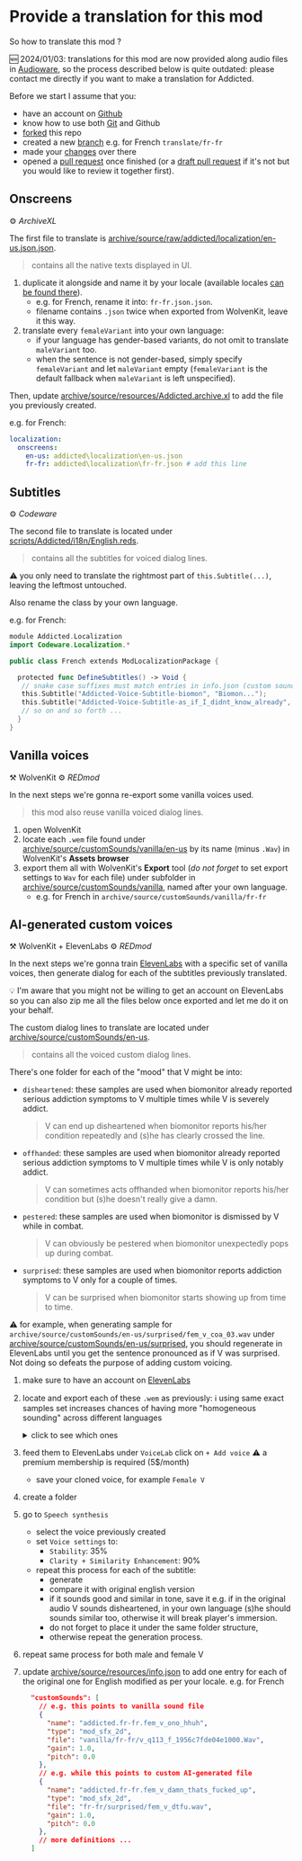 # Provide a translation for this mod

So how to translate this mod ?

🆕 2024/01/03: translations for this mod are now provided along audio files in [Audioware](https://www.nexusmods.com/cyberpunk2077/mods/12001), so the process described below is quite outdated: please contact me directly if you want to make a translation for Addicted.

Before we start I assume that you:

- have an account on [Github](https://github.com/)
- know how to use both [Git](https://git-scm.com/) and Github
- [forked](https://docs.github.com/fr/get-started/quickstart/fork-a-repo) this repo
- created a new [branch](https://www.atlassian.com/git/tutorials/using-branches#:~:text=In%20Git%2C%20branches%20are%20a,branch%20to%20encapsulate%20your%20changes.)
e.g. for French `translate/fr-fr`
- made your [changes](https://www.atlassian.com/git/tutorials/saving-changes/git-commit) over there
- opened a [pull request](https://docs.github.com/en/pull-requests/collaborating-with-pull-requests/proposing-changes-to-your-work-with-pull-requests/about-pull-requests) once finished (or a [draft pull request](https://github.blog/2019-02-14-introducing-draft-pull-requests/) if it's not but you would like to review it together first).

## Onscreens

⚙️ _ArchiveXL_

The first file to translate is [archive/source/raw/addicted/localization/en-us.json.json](https://github.com/cyb3rpsych0s1s/4ddicted/blob/beta-0.9.4/archive/source/raw/addicted/localization/en-us.json.json).

> contains all the native texts displayed in UI.

1. duplicate it alongside and name it by your locale (available locales [can be found there](https://github.com/psiberx/cp2077-codeware/wiki/Localization-System)).
   - e.g. for French, rename it into: `fr-fr.json.json`.
   - filename contains `.json` twice when exported from WolvenKit, leave it this way.
2. translate every `femaleVariant` into your own language:
   - if your language has gender-based variants, do not omit to translate `maleVariant` too.
   - when the sentence is not gender-based, simply specify `femaleVariant` and let `maleVariant` empty (`femaleVariant` is the default fallback when `maleVariant` is left unspecified).

Then, update [archive/source/resources/Addicted.archive.xl](https://github.com/cyb3rpsych0s1s/4ddicted/blob/beta-0.9.4/archive/source/resources/Addicted.archive.xl) to add the file you previously created.

e.g. for French:

```yml
localization:
  onscreens:
    en-us: addicted\localization\en-us.json
    fr-fr: addicted\localization\fr-fr.json # add this line
```

## Subtitles

⚙️ _Codeware_

The second file to translate is located under [scripts/Addicted/i18n/English.reds](https://github.com/cyb3rpsych0s1s/4ddicted/blob/beta-0.9.4/scripts/Addicted/i18n/English.reds).

> contains all the subtitles for voiced dialog lines.

⚠️ you only need to translate the rightmost part of `this.Subtitle(...)`, leaving the leftmost untouched.

Also rename the class by your own language.

e.g. for French:

```swift
module Addicted.Localization
import Codeware.Localization.*

public class French extends ModLocalizationPackage {

  protected func DefineSubtitles() -> Void {
   // snake case suffixes must match entries in info.json (custom sounds)
   this.Subtitle("Addicted-Voice-Subtitle-biomon", "Biomon...");
   this.Subtitle("Addicted-Voice-Subtitle-as_if_I_didnt_know_already", "Comme si j'étais pas au courant...");
   // so on and so forth ...
  }
}
```

## Vanilla voices

⚒️ WolvenKit
⚙️ _REDmod_

In the next steps we're gonna re-export some vanilla voices used.

> this mod also reuse vanilla voiced dialog lines.

1. open WolvenKit
2. locate each `.wem` file found under [archive/source/customSounds/vanilla/en-us](https://github.com/cyb3rpsych0s1s/4ddicted/blob/beta-0.9.4/archive/source/customSounds/vanilla/en-us) by its name (minus `.Wav`) in WolvenKit's **Assets browser**
3. export them all with WolvenKit's **Export** tool (_do not forget_ to set export settings to `Wav` for each file) under subfolder in [archive/source/customSounds/vanilla](https://github.com/cyb3rpsych0s1s/4ddicted/blob/beta-0.9.4/archive/source/customSounds/vanilla), named after your own language.
    - e.g. for French in `archive/source/customSounds/vanilla/fr-fr`

## AI-generated custom voices

⚒️ WolvenKit + ElevenLabs
⚙️ _REDmod_

In the next steps we're gonna train [ElevenLabs](https://beta.elevenlabs.io/) with a specific set of vanilla voices, then generate dialog for each of the subtitles previously translated.

💡 I'm aware that you might not be willing to get an account on ElevenLabs so you can also zip me all the files below once exported and let me do it on your behalf.

The custom dialog lines to translate are located under [archive/source/customSounds/en-us](https://github.com/cyb3rpsych0s1s/4ddicted/blob/beta-0.9.4/archive/source/customSounds/en-us).

> contains all the voiced custom dialog lines.

There's one folder for each of the "mood" that V might be into:

- `disheartened`: these samples are used when biomonitor already reported serious addiction symptoms to V multiple times while V is severely addict.
  > V can end up disheartened when biomonitor reports his/her condition repeatedly and (s)he has clearly crossed the line.

- `offhanded`: these samples are used when biomonitor already reported serious addiction symptoms to V multiple times while V is only notably addict.
  > V can sometimes acts offhanded when biomonitor reports his/her condition but (s)he doesn't really give a damn.

- `pestered`: these samples are used when biomonitor is dismissed by V while in combat.
  > V can obviously be pestered when biomonitor unexpectedly pops up during combat.

- `surprised`: these samples are used when biomonitor reports addiction symptoms to V only for a couple of times.
  > V can be surprised when biomonitor starts showing up from time to time.

⚠️ for example, when generating sample for `archive/source/customSounds/en-us/surprised/fem_v_coa_03.wav` under [archive/source/customSounds/en-us/surprised](https://github.com/cyb3rpsych0s1s/4ddicted/blob/beta-0.9.4/archive/source/customSounds/en-us/surprised), you should regenerate in ElevenLabs until you get the sentence pronounced as if V was surprised. Not doing so defeats the purpose of adding custom voicing.

1. make sure to have an account on [ElevenLabs](https://beta.elevenlabs.io/)
2. locate and export each of these `.wem` as previously:
  ℹ️ using same exact samples set increases chances of having more "homogeneous sounding" across different languages

    <details><summary>click to see which ones</summary>

    1. `v_scene_aaron_mccarlson_default_f_1b6ed94ce5559000`
    2. `v_scene_aaron_mccarlson_default_f_1b77e03246559000`
    3. `v_scene_benedict_mcadams_default_f_1b1b1ce0be2c5000`
    4. `v_scene_claire_default_f_1b0c1373382b6000`
    5. `v_scene_dakota_smith_defaut_f_1ad786e65246b000`
    6. `v_scene_dakota_smith_defaut_f_1b30dc13f92ef000`
    7. `v_scene_dakota_smith_defaut_f_1936caecd649d000`
    8. `v_scene_dakota_smith_defaut_f_1936cf055549d000`
    9. `v_scene_dan_default_f_1b1bed3cac29f000`
    10. `v_scene_delamain_default_f_1b3f1d1f6b386000`
    11. `v_scene_delamain_default_f_182ac718234ea000`
    12. `v_scene_dex_default_f_1b2f30a75929f000`
    13. `v_scene_dex_default_f_182ad40c364ea000`
    14. `v_scene_jackie_default_f_1b2f97e30c2c5004`
    15. `v_scene_jackie_default_f_1b2f687cef2c5000`
    16. `v_scene_jackie_default_f_1b2fa81c242c5000`
    17. `v_scene_jackie_default_f_1b2fa2734c2c5000`
    18. `v_scene_jackie_default_f_1b2fae69a12c5000`
    19. `v_scene_jackie_default_f_1b2fb2c5892c5000`
    20. `v_scene_jackie_default_f_1b2fb6a25c2c5000`
    21. `v_scene_jackie_default_f_1b2fb479f32c5000`
    22. `v_scene_jackie_default_f_1b2fc8db0d2c5000`
    23. `v_scene_jackie_default_f_1b302c10c12c5000`
    24. `v_scene_wakako_okada_default_f_1b68a843092b6000`
    25. `v_scenes_f_1a7c32d2e947a000`

    </details>

3. feed them to ElevenLabs under `VoiceLab` click on `+ Add voice`
    ⚠️ a premium membership is required (5$/month)
    - save your cloned voice, for example `Female V`
4. create a folder 
5. go to `Speech synthesis`
    - select the voice previously created
    - set `Voice settings` to:
      - `Stability`: 35%
      - `Clarity + Similarity Enhancement`: 90%
    - repeat this process for each of the subtitle:
      - generate
      - compare it with original english version
      - if it sounds good and similar in tone, save it
        e.g. if in the original audio V sounds disheartened, in your own language (s)he should sounds similar too, otherwise it will break player's immersion.
      - do not forget to place it under the same folder structure, 
      - otherwise repeat the generation process.
6. repeat same process for both male and female V
7. update [archive/source/resources/info.json](https://github.com/cyb3rpsych0s1s/4ddicted/blob/beta-0.9.4/archive/source/resources/info.json) to add one entry for each of the original one for English modified as per your locale.
  e.g. for French

    ```json
      "customSounds": [
        // e.g. this points to vanilla sound file
        {
          "name": "addicted.fr-fr.fem_v_ono_hhuh",
          "type": "mod_sfx_2d",
          "file": "vanilla/fr-fr/v_q113_f_1956c7fde04e1000.Wav",
          "gain": 1.0,
          "pitch": 0.0
        },
        // e.g. while this points to custom AI-generated file
        {
          "name": "addicted.fr-fr.fem_v_damn_thats_fucked_up",
          "type": "mod_sfx_2d",
          "file": "fr-fr/surprised/fem_v_dtfu.wav",
          "gain": 1.0,
          "pitch": 0.0
        },
        // more definitions ...
      ]
    ```
